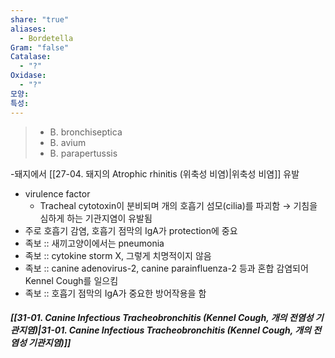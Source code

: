 ```yaml
---
share: "true"
aliases:
  - Bordetella
Gram: "false"
Catalase:
  - "?"
Oxidase:
  - "?"
모양: 
특성: 
---
```


>- B. bronchiseptica
>- B. avium
>- B. parapertussis

-돼지에서 [[27-04. 돼지의 Atrophic rhinitis (위축성 비염)|위축성 비염]] 유발
- virulence factor
	- Tracheal cytotoxin이 분비되며 개의 호흡기 섬모(cilia)를 파괴함 → 기침을 심하게 하는 기관지염이 유발됨
- 주로 호흡기 감염, 호흡기 점막의 IgA가 protection에 중요
- 족보 :: 새끼고양이에서는 pneumonia
- 족보 :: cytokine storm X, 그렇게 치명적이지 않음
- 족보 :: canine adenovirus-2, canine parainfluenza-2 등과 혼합 감염되어 Kennel Cough를 일으킴
- 족보 :: 호흡기 점막의 IgA가 중요한 방어작용을 함

##### [[31-01. Canine Infectious Tracheobronchitis (Kennel Cough, 개의 전염성 기관지염)|31-01. Canine Infectious Tracheobronchitis (Kennel Cough, 개의 전염성 기관지염)]]
